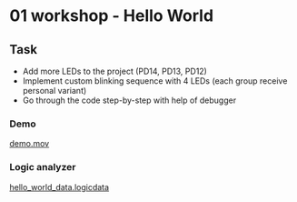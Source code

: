 # 01 workshop - Hello World

## Task
* Add more LEDs to the project (PD14, PD13, PD12)
* Implement custom blinking sequence with 4 LEDs (each group receive personal variant)
* Go through the code step-by-step with help of debugger

### Demo
[demo.mov](demo.mov)

### Logic analyzer
[hello_world_data.logicdata](hello_world_data.logicdata)
